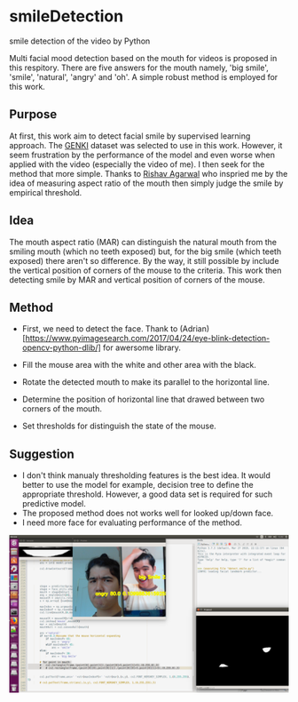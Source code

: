 # smileDetection
smile detection of the video by Python

Multi facial mood detection based on the mouth for videos is proposed in this respitory.
There are five answers for the mouth namely, 'big smile', 'smile', 'natural', 'angry' and 'oh'.
A simple robust method is employed for this work.

## Purpose
At first, this work aim to detect facial smile by supervised learning approach. The [GENKI](https://inc.ucsd.edu/mplab/wordpress/index.html%3Fp=398.html) dataset was selected to use in this work. However, it seem frustration by the performance of the model and even worse when applied with the video (especially the video of me). I then seek for the method that more simple. Thanks to [Rishav Agarwal](https://www.freecodecamp.org/news/smilfie-auto-capture-selfies-by-detecting-a-smile-using-opencv-and-python-8c5cfb6ec197/?fbclid=IwAR3QPQW55TgE-IkXDUM1l8nZVTZYpGNuYe--Behtlc0h4VDH2xhdkQxrBME) who inspried me by the idea of measuring aspect ratio of the mouth then simply judge the smile by empirical threshold. 

## Idea
The mouth aspect ratio (MAR) can distinguish the natural mouth from the smiling mouth (which no teeth exposed) but, for the big smile (which teeth exposed) there aren't so difference. By the way, it still possible by include the vertical position of corners of the mouse to the criteria. This work then detecting smile by MAR and vertical position of corners of the mouse.

## Method
* First, we need to detect the face. Thank to (Adrian)[https://www.pyimagesearch.com/2017/04/24/eye-blink-detection-opencv-python-dlib/] for awersome library.

* Fill the mouse area with the white and other area with the black.

* Rotate the detected mouth to make its parallel to the horizontal line.

* Determine the position of horizontal line that drawed between two corners of the mouth.

* Set thresholds for distinguish the state of the mouse. 

## Suggestion
* I don't think manualy thresholding features is the best idea. It would better to use the model for example, decision tree to define the  appropriate threshold. However, a good data set is required for such predictive model.
* The proposed method does not works well for looked up/down face.
* I need more face for evaluating performance of the method.

![](1.png)
